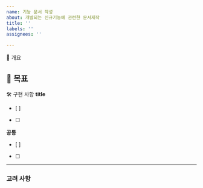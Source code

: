 ```yaml
---
name: 기능 문서 작성
about: 개발되는 신규기능에 관련한 문서제작
title: ''
labels: ''
assignees: ''

---
```


📌 개요

🎯 목표
- 


🛠 구현 사항
**title** 
- [ ]
- [ ]

**공통**
- [ ]
- [ ]

---

###   고려 사항
